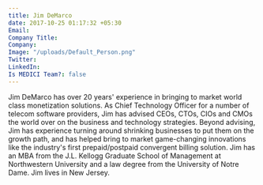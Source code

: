 ```yaml
---
title: Jim DeMarco
date: 2017-10-25 01:17:32 +05:30
Email: 
Company Title: 
Company: 
Image: "/uploads/Default_Person.png"
Twitter: 
LinkedIn: 
Is MEDICI Team?: false
---
```


Jim DeMarco has over 20 years' experience in bringing to market world class monetization solutions. As Chief Technology Officer for a number of telecom software providers, Jim has advised CEOs, CTOs, CIOs and CMOs the world over on the business and technology strategies.  Beyond advising, Jim has experience turning around shrinking businesses to put them on the growth path, and has helped bring to market game-changing innovations like the industry's first prepaid/postpaid convergent billing solution. Jim has an MBA from the J.L. Kellogg Graduate School of Management at Northwestern University and a law degree from the University of Notre Dame. Jim lives in New Jersey. 